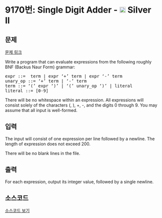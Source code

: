 # 9170번: Single Digit Adder - <img src="https://static.solved.ac/tier_small/9.svg" style="height:20px" /> Silver II

<!-- performance -->

<!-- 문제 제출 후 깃허브에 푸시를 했을 때 제출한 코드의 성능이 입력될 공간입니다.-->

<!-- end -->

## 문제

[문제 링크](https://boj.kr/9170)


<p>Write a program that can evaluate expressions from the following roughly BNF (Backus Naur Form) grammar:</p>

<pre>expr ::=  term | expr ‘+’ term | expr ‘-’ term
unary_op ::= ‘+’ term | ‘-’ term
term ::= ‘(’ expr ‘)’ | ‘(’ unary_op ‘)’ | literal
literal ::= [0-9]</pre>

<p>There will be no whitespace within an expression. All expressions will consist solely of the characters (, ), +, -, and the digits 0 through 9. You may assume that all input is well-formed.</p>



## 입력


<p>The input will consist of one expression per line followed by a newline. The length of expression does not exceed 200.</p>

<p>There will be no blank lines in the file.</p>



## 출력


<p>For each expression, output its integer value, followed by a single newline.</p>



## 소스코드

[소스코드 보기](Single%20Digit%20Adder.cpp)